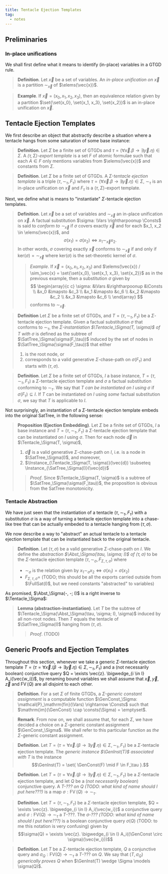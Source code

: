 ```yaml
---
title: Tentacle Ejection Templates
tag:
  - notes
---
```


## Preliminaries

### In-place unifications

We shall first define what it means to identify (in-place) variables in a GTGD rule.

> **Definition**. Let $\vec{x}$ be a set of variables. An *in-place unification on $\vec{x}$* is a partition $\sim_\vec{x}$ of $\elems(\vec{x})$.

> **Example**. If $\vec{x} = (x_0, x_1, x_2, x_3)$, then an equivalence relation given by a partition $\set{\set{x_0}, \set{x_1, x_3}, \set{x_2}}$ is an in-place unification on $\vec{x}$.

## Tentacle Ejection Templates

We first describe an object that abstractly describe a situation where a tentacle hangs from some saturation of some base instance:

> **Definition**. Let $\Sigma$ be a finite set of GTGDs and $\tau = (\forall \vec{x}. \beta \rightarrow \exists \vec{y}. \eta) \in \Sigma$. A *$(\tau, \Sigma)$-export template* is a set $F$ of atomic formulae such that each $A \in F$ only mentions variables from $\elems(\vec{x})$ and constants from $\Sigma$.

> **Definition**. Let $\Sigma$ be a finite set of GTGDs. A *$\Sigma$-tentacle ejection template* is a triple $(\tau, \sim_\tau, F_\tau)$ where $\tau = (\forall \vec{x}. \beta \rightarrow \exists \vec{y}. \eta) \in \Sigma$, $\sim_\tau$ is an in-place unification on $\vec{x}$ and $F_\tau$ is a $(\tau, \Sigma)$-export template.

Next, we define what is means to "instantiate" $\Sigma$-tentacle ejection templates.

> **Definition**. Let $\vec{x}$ be a set of variables and $\sim_\vec{x}$ an in-place unification on $\vec{x}$. A factual substitution $\sigma: \Vars \rightharpoonup \Consts$ is said to *conform to $\sim_\vec{x}$* if $\sigma$ covers exactly $\vec{x}$ and for each $x_1, x_2 \in \elems(\vec{x})$, and $$\sigma(x_1) = \sigma(x_2) \Longleftrightarrow x_1 \sim_\vec{x} x_2.$$ In other words, $\sigma$ covering exactly $\vec{x}$ conforms to $\sim_\vec{x}$ if and only if $\mathrm{ker}(\sigma) = \sim_\vec{x}$ where $\mathrm{ker}(\sigma)$ is the set-theoretic kernel of $\sigma$.
>
> > *Example*. If $\vec{x} = (x_0, x_1, x_2, x_3)$ and $\elems(\vec{x}) / \sim_\vec{x} = \set{\set{x_0}, \set{x_1, x_3}, \set{x_2}}$ as in the previous example, then a substitution $\sigma$ given by $$
\begin{array}{c c}
  \sigma: &\Vars &\rightharpoonup &\Consts \\
          &x_0 &\mapsto &c_3 \\
          &x_1 &\mapsto &c_6 \\
          &x_2 &\mapsto &c_2 \\
          &x_3 &\mapsto &c_6 \\
\end{array}
$$ conforms to $\sim_\vec{x}$.

> **Definition** Let $\Sigma$ be a finite set of GTGDs, and $T = (\tau, \sim_\tau, F_\tau)$ be a $\Sigma$-tentacle ejection template. Given a factual substitution $\sigma$ that conforms to $\sim_\tau$, the *$\Sigma$-instantiation $\Tentacle_\Sigma(T, \sigma)$ of $T$ with $\sigma$* is defined as the subtree of $\SatTree_\Sigma(\sigma(F_\tau))$ induced by the set of nodes in $\SatTree_\Sigma(\sigma(F_\tau))$ that either
>   1. is the root node, or
>   2. corresponds to a valid generative $\Sigma$-chase-path on $\sigma(F_\tau)$ and starts with $(\tau, \sigma)$.

> **Definition**. Let $\Sigma$ be a finite set of GTGDs, $I$ a base instance, $T = (\tau, \sim_\tau, F_\tau)$ a $\Sigma$-tentacle ejection template and $\sigma$ a factual substitution conforming to $\sim_\tau$. We say that *$T$ can be instantiated on $I$ using $\sigma$* if $\sigma(F_\tau) \subseteq I$. If $T$ can be instantiated on $I$ using *some* factual substitution $\sigma$, we say that $T$ is applicable to $I$.

Not surprisingly, an instantiation of a $\Sigma$-tentacle ejection template embeds into the original SatTree, in the following sense:

> **Proposition (Ejection Embedding)**.
> Let $\Sigma$ be a finite set of GTGDs, $I$ a base instance and $T = (\tau, \sim_\tau, F_\tau)$ a $\Sigma$-tentacle ejection template that can be instantiated on $I$ using $\sigma$. Then for each node $\vec{d}$ in $\Tentacle_\Sigma(T, \sigma)$,
>  1. $\vec{d}$ is a valid generative $\Sigma$-chase-path on $I$, i.e. is a node in $\SatTree_\Sigma(I)$, and moreover,
>  2. $\Instance_{\Tentacle_\Sigma(T, \sigma)}(\vec{d}) \subseteq \Instance_{\SatTree_\Sigma(I)}(\vec{d})$
> 
> > *Proof*. Since $\Tentacle_\Sigma(T, \sigma)$ is a subtree of $\SatTree_\Sigma(\sigma(F_\tau))$, the proposition is obvious from the SatTree monotonicity.

### Tentacle Abstraction

We have just seen that the instantiation of a tentacle $(\tau, \sim_\tau, F_\tau)$ with a substitution $\sigma$ is a way of turning a tentacle ejection template into a chase-like tree that can be actually embeded to a tentacle hanging from $(\tau, \sigma)$.

We now describe a way to "abstract" an actual tentacle to a tentacle ejection template that can be instantiated back to the original tentacle.

> **Definition**. Let $(\tau, \sigma)$ be a valid generative $\Sigma$-chase-path on $I$. We define the *abstraction $\Abst_\Sigma(\tau, \sigma; I)$ of $(\tau, \sigma)$* to be the $\Sigma$-tentacle ejection template $(\tau, \sim_\sigma, F_{\Sigma, \tau, \sigma})$ where
>   - $\sim_\sigma$ is the relation given by $x_1 \sim_\sigma x_2 \Longleftrightarrow \sigma(x_1) = \sigma(x_2)$
>   - $F_{\Sigma, \tau, \sigma} =$ (TODO; this should be all the exports carried outside from $\FullSat(I)$, but we need constants "abstracted" to variables)

As promised, $\Abst_\Sigma(-, -; I)$ is a right inverse to $\Tentacle_\Sigma$:

> **Lemma (abstraction-instantiation)**. Let $T$ be the subtree of $\Tentacle_\Sigma(\Abst_\Sigma(\tau, \sigma; I), \sigma)$ induced by all non-root nodes. Then $T$ equals the tentacle of $\SatTree_\Sigma(I)$ hanging from $(\tau, \sigma)$.
> 
> > *Proof*. (TODO)

## Generic Proofs and Ejection Templates

Throughout this section, whenever we take a generic $\Sigma$-tentacle ejection template $T = (\tau = \forall \vec{x}. (\beta \rightarrow \exists \vec{y}. \eta) \in \Sigma, \sim_\tau, F_\tau)$ and a (not necessarily boolean) conjunctive query $Q = \exists \vec{z}. \bigwedge_{i \in I} A_i(\vec{w_i})$, by renaming bound variables we shall assume that $\vec{x}, \vec{y}$, $\vec{z}$ and $\operatorname{FV}(Q)$ are all disjoint to each other.

> **Definition**. For a set $\Sigma$ of finite GTGDs, a *$\Sigma$-generic constant assignment* is a computable function $\GenConst_\Sigma: \mathcal{P}_\mathrm{fin}(\Vars) \rightarrow \Consts$ such that $\mathrm{im}(\GenConst) \cap \consts(\Sigma) = \emptyset$.

> **Remark**. From now on, we shall assume that, for each $\Sigma$, we have decided a choice on a $\Sigma$-generic constant assignment $\GenConst_\Sigma$. We shall refer to this particular function as *the* $\Sigma$-generic constant assignment.

> **Definition**. Let $T = (\tau = \forall \vec{x}. (\beta \rightarrow \exists \vec{y}. \eta) \in \Sigma, \sim_\tau, F_\tau)$ be a $\Sigma$-tentacle ejection template. The *generic instance $\GenInst(T)$ associated with $T$* is the instance $$\GenInst(T) = \set{ \GenConst(F) \mid F \in F_\tau }.$$

> **Definition**. Let $T = (\tau = \forall \vec{x}. (\beta \rightarrow \exists \vec{y}. \eta) \in \Sigma, \sim_\tau, F_\tau)$ be a $\Sigma$-tentacle ejection template, and let $Q$ be a (*not necessarily boolean*) conjunctive query.  A *$T$-??? on $Q$ (TODO: what kind of name should I put here???)* is a map $\sigma: \operatorname{FV}(Q) \rightarrow {\sim}_\tau$.

> **Definition**. Let $T = (\tau, \sim_\tau, F_\tau)$ be a $\Sigma$-tentacle ejection template, $Q = \exists \vec{z}. \bigwedge_{i \in I} A_i(\vec{w_i})$ a conjunctive query and $\sigma: \mathrm{FV}(Q) \rightarrow {\sim_\tau}$ a $T$-???. The *$\sigma$-??? (TODO: what kind of name should I put here???)* is a boolean conjunctive query $\sigma(Q)$ (TODO: to me this notation is very confusing) given by $$\sigma(Q) = \exists \vec{z}. \bigwedge_{i \in I} A_i((\GenConst \circ \sigma)(\vec{w_i}))$$

> **Definition**. Let $T$ be a $\Sigma$-tentacle ejection template, $Q$ a conjunctive query and $\sigma_Q: \mathrm{FV}(Q) \rightarrow {\sim_\tau}$ a $T$-??? on $Q$. We say that $(T, \sigma_Q)$ *generically proves* $Q$ when $\GenInst(T) \wedge \Sigma \models \sigma(Q)$.
